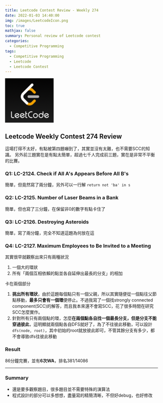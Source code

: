 ```yaml
---
title: Leetcode Contest Review - Weekly 274
date: 2022-01-03 14:40:00
img: /images/LeetcodeIcon.png
toc: true
mathjax: false 
summary: Personal review of Leetcode contest
categories: 
  - Competitive Programming
tags: 
  - Competitive Programming
  - Leetcode
  - Leetcode Contest
---
```



![](/images/LeetcodeIcon.png)

## Leetcode Weekly Contest 274 Review

這場打得不太好，有點被第四題嚇到了，其實並沒有太難，也不需要SCC的知識。
另外前三題實在是有點太簡單，超過七千人完成前三題，實在是非常不平衡的比賽。


### Q1: LC-2124. Check if All A's Appears Before All B's

簡單，但竟然寫了兩分鐘，另外可以一行解 `return not 'ba' in s`

### Q2: LC-2125. Number of Laser Beams in a Bank

簡單，但也寫了三分鐘，在保留非0的數字有點卡住了

### Q3: LC-2126. Destroying Asteroids

簡單，寫了兩分鐘，完全不知道這題為何放在這

### Q4: LC-2127. Maximum Employees to Be Invited to a Meeting

其實很早就觀察出來只有兩種狀況
1. 一個大的環狀
2. 所有「兩個互相依賴的點並各自延伸出最長的分支」的相加

卡在兩個部分
1. **挑出所有環狀**，由於這題每個點只有一個父親，所以其實隨便從一個點往父節點移動，**最多只會有一個環**便停止。不過我寫了一個找strongly connected component(SCC)的解答，而且我本來還不會寫SCC，花了很多時間在研究SCC怎麼實作。
2. 針對所有只有兩個點的環，怎麼**在兩個點各自找一個最長分支，但是分支不能穿過彼此**，這明顯就兩個點各自DFS就好了，為了不往彼此移動，可以設計`dfs(node, root)`，其中初始的root就放彼此即可，不管其餘分支有多少，都不會導致dfs往彼此移動


### Result

86分鐘完賽，並有**6次WA**，排名381/14086

----

### Summary
- 還是要多觀察題目，很多題目並不需要特殊的演算法
- 程式設計的部分可以多想想，盡量寫的精簡清晰，不但好debug，也好修改
